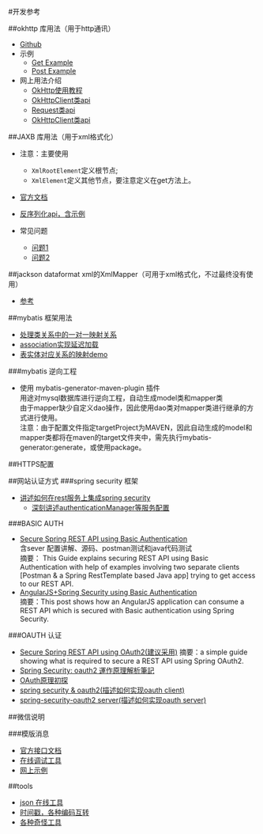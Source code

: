 #开发参考

##okhttp 库用法（用于http通讯）
- [Github](https://github.com/square/okhttp)
- 示例
    - [Get Example](https://github.com/square/okhttp/blob/master/samples/guide/src/main/java/okhttp3/guide/GetExample.java)
    - [Post Example](https://github.com/square/okhttp/blob/master/samples/guide/src/main/java/okhttp3/guide/PostExample.java)
- 网上用法介绍
    - [OkHttp使用教程](http://www.jcodecraeer.com/a/anzhuokaifa/androidkaifa/2015/0106/2275.html)
    - [OkHttpClient类api](https://square.github.io/okhttp/3.x/okhttp/okhttp3/OkHttpClient.html)
    - [Request类api](https://square.github.io/okhttp/3.x/okhttp/okhttp3/Request.html)
    - [OkHttpClient类api]()

##JAXB 库用法（用于xml格式化）
- 注意：主要使用
    - `XmlRootElement`定义根节点;
    - `XmlElement`定义其他节点，要注意定义在get方法上。
    
- [官方文档](https://jaxb.java.net/tutorial/index.html)
- [反序列化api，含示例](https://docs.oracle.com/javase/7/docs/api/javax/xml/bind/Unmarshaller.html)
- 常见问题
    - [问题1](http://stackoverflow.com/questions/41875849/how-to-unmarshal-nested-child-elements-in-java-with-same-tag-name)
    - [问题2](http://stackoverflow.com/questions/16364547/how-to-parse-xml-to-java-object)

##jackson dataformat xml的XmlMapper（可用于xml格式化，不过最终没有使用）
- [参考](http://www.sojson.com/yasuoyihang.html)

##mybatis 框架用法
- [处理类关系中的一对一映射关系](https://www.ibm.com/developerworks/cn/opensource/os-cn-ibatis/)
- [association实现延迟加载](http://www.cnblogs.com/selene/p/4631244.html)
- [表实体对应关系的映射demo](http://www.cnblogs.com/selene/p/4627446.html)

###mybatis 逆向工程
- 使用 mybatis-generator-maven-plugin 插件  
    用途对mysql数据库进行逆向工程，自动生成model类和mapper类  
    由于mapper缺少自定义dao操作，因此使用dao类对mapper类进行继承的方式进行使用。  
    注意：由于配置文件指定targetProject为MAVEN，因此自动生成的model和mapper类都将在maven的target文件夹中，需先执行mybatis-generator:generate，或使用package。

##HTTPS配置

##网站认证方式
###spring security 框架
- [讲述如何在rest服务上集成spring security](http://www.baeldung.com/securing-a-restful-web-service-with-spring-security)
    - [深刻讲述authenticationManager等服务配置](http://docs.spring.io/spring-security/site/docs/3.0.x/reference/core-services.html)

###BASIC AUTH
- [Secure Spring REST API using Basic Authentication](http://websystique.com/spring-security/secure-spring-rest-api-using-basic-authentication/)  
    含sever 配置讲解、源码、postman测试和java代码测试  
    摘要： This Guide explains securing REST API using Basic Authentication with help of examples involving two separate clients [Postman & a Spring RestTemplate based Java app] trying to get access to our REST API.
- [AngularJS+Spring Security using Basic Authentication](http://websystique.com/spring-security/angularjs-basic-authentication-using-spring-security/)  
    摘要：This post shows how an AngularJS application can consume a REST API which is secured with Basic authentication using Spring Security.

###OAUTH 认证
- [Secure Spring REST API using OAuth2(建议采用)](http://websystique.com/spring-security/secure-spring-rest-api-using-oauth2/)
    摘要：a simple guide showing what is required to secure a REST API using Spring OAuth2.
- [Spring Security: oauth2 運作原理解析筆記](http://blog.smlsun.com/2014/01/spring-security-oauth2.html)
- [OAuth原理初探](http://www.im47.cn/post/2012/2012-08-04-oauth2)
- [spring security & oauth2(描述如何实现oauth client)](http://www.jianshu.com/p/6b211e845b16)
- [spring-security-oauth2 server(描述如何实现oauth server)](http://www.jianshu.com/p/028043425b09)
    
##微信说明

###模版消息
- [官方接口文档](http://mp.weixin.qq.com/debug/cgi-bin/readtmpl?t=tmplmsg/faq_tmpl)
- [在线调试工具](https://mp.weixin.qq.com/debug/cgi-bin/apiinfo?t=index&type=%E6%B6%88%E6%81%AF%E6%8E%A5%E5%8F%A3%E8%B0%83%E8%AF%95&form=%E6%96%87%E6%9C%AC%E6%B6%88%E6%81%AF)
- [网上示例](http://www.cnblogs.com/txw1958/p/wechat-template-message.html)

##tools
- [json 在线工具](http://www.sojson.com/yasuoyihang.html)
- [时间戳，各种编码互转](http://tool.chinaz.com/Tools/unixtime.aspx)
- [各种奇怪工具](http://tool.lu/c/developer)

